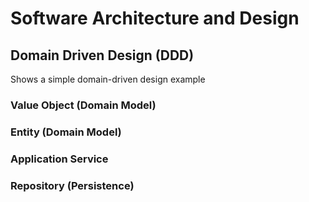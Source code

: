# Software Architecture and Design


## Domain Driven Design (DDD)
Shows a simple domain-driven design example

### Value Object (Domain Model)


### Entity (Domain Model)


### Application Service


### Repository (Persistence)
